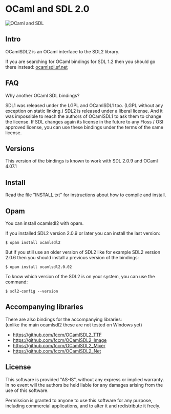 # OCaml and SDL 2.0

![OCaml and SDL](
http://openclipart.org/image/250px/svg_to_png/174316/games.png)

## Intro

OCamlSDL2 is an OCaml interface to the SDL2 library.

If you are searching for OCaml bindings for SDL 1.2
then you should go there instead:
  [ocamlsdl.sf.net](
  http://ocamlsdl.sourceforge.net/)

## FAQ

Why another OCaml SDL bindings?

SDL1 was released under the LGPL and OCamlSDL1 too.
(LGPL without any exception on static linking.)
SDL2 is released under a liberal license. And it was
impossible to reach the authors of OCamlSDL1 to ask
them to change the license.
If SDL changes again its license in the future to any
Floss / OSI approved license, you can use these
bindings under the terms of the same license.


## Versions

This version of the bindings is known to work with
SDL 2.0.9 and OCaml 4.07.1


## Install

Read the file "INSTALL.txt" for instructions about how
to compile and install.


## Opam

You can install ocamlsdl2 with opam.

If you installed SDL2 version 2.0.9 or later you can install the last version:
```
$ opam install ocamlsdl2
```
But if you still use an older version of SDL2 like for example SDL2 version
2.0.6 then you should install a previous version of the bindings:
```
$ opam install ocamlsdl2.0.02
```
To know which version of the SDL2 is on your system, you can use the command:
```
$ sdl2-config --version
```


## Accompanying libraries

There are also bindings for the accompanying libraries:  
(unlike the main ocamlsdl2 these are not tested on Windows yet)

- https://github.com/fccm/OCamlSDL2_TTF
- https://github.com/fccm/OCamlSDL2_Image
- https://github.com/fccm/OCamlSDL2_Mixer
- https://github.com/fccm/OCamlSDL2_Net


## License

This software is provided "AS-IS", without any express
or implied warranty.
In no event will the authors be held liable for any
damages arising from the use of this software.

Permission is granted to anyone to use this software
for any purpose, including commercial applications,
and to alter it and redistribute it freely.

